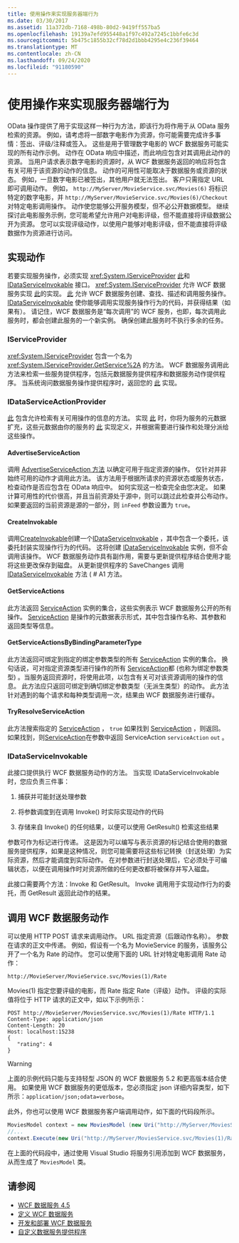 ```yaml
---
title: 使用操作来实现服务器端行为
ms.date: 03/30/2017
ms.assetid: 11a372db-7168-498b-80d2-9419ff557ba5
ms.openlocfilehash: 19139a7efd955448a1f97c492a7245c1bbfe6c3d
ms.sourcegitcommit: 5b475c1855b32cf78d2d1bbb4295e4c236f39464
ms.translationtype: MT
ms.contentlocale: zh-CN
ms.lasthandoff: 09/24/2020
ms.locfileid: "91180590"
---
```

# <a name="using-actions-to-implement-server-side-behavior"></a>使用操作来实现服务器端行为

OData 操作提供了用于实现这样一种行为方法，即该行为将作用于从 OData 服务检索的资源。 例如，请考虑将一部数字电影作为资源，你可能需要完成许多事情：签出、评级/注释或签入。 这些是用于管理数字电影的 WCF 数据服务可能实现的所有动作示例。 动作在 OData 响应中描述，而此响应包含对其调用此动作的资源。 当用户请求表示数字电影的资源时，从 WCF 数据服务返回的响应将包含有关可用于该资源的动作的信息。 动作的可用性可能取决于数据服务或资源的状态。 例如，一旦数字电影已被签出，其他用户就无法签出。 客户只需指定 URL 即可调用动作。 例如， `http://MyServer/MovieService.svc/Movies(6)` 将标识特定的数字电影，并 `http://MyServer/MovieService.svc/Movies(6)/Checkout` 对特定电影调用操作。 动作使您能够公开服务模型，但不必公开数据模型。 继续探讨此电影服务示例，您可能希望允许用户对电影评级，但不能直接将评级数据公开为资源。 您可以实现评级动作，以使用户能够对电影评级，但不能直接将评级数据作为资源进行访问。

## <a name="implementing-an-action"></a>实现动作

 若要实现服务操作，必须实现 <xref:System.IServiceProvider> [此](/previous-versions/dotnet/wcf-data-services/hh859915(v=vs.103))和 [IDataServiceInvokable](/previous-versions/dotnet/wcf-data-services/hh859893(v=vs.103)) 接口。 <xref:System.IServiceProvider> 允许 WCF 数据服务实现 [此](/previous-versions/dotnet/wcf-data-services/hh859915(v=vs.103))的实现。 [此](/previous-versions/dotnet/wcf-data-services/hh859915(v=vs.103)) 允许 WCF 数据服务创建、查找、描述和调用服务操作。 [IDataServiceInvokable](/previous-versions/dotnet/wcf-data-services/hh859893(v=vs.103)) 使你能够调用实现服务操作行为的代码，并获得结果（如果有）。 请记住，WCF 数据服务是“每次调用”的 WCF 服务，也即，每次调用此服务时，都会创建此服务的一个新实例。  确保创建此服务时不执行多余的任务。

### <a name="iserviceprovider"></a>IServiceProvider

 <xref:System.IServiceProvider> 包含一个名为 <xref:System.IServiceProvider.GetService%2A> 的方法。 WCF 数据服务调用此方法来检索一些服务提供程序，包括元数据服务提供程序和数据服务动作提供程序。 当系统询问数据服务操作提供程序时，返回您的 [此](/previous-versions/dotnet/wcf-data-services/hh859915(v=vs.103)) 实现。

### <a name="idataserviceactionprovider"></a>IDataServiceActionProvider

 [此](/previous-versions/dotnet/wcf-data-services/hh859915(v=vs.103)) 包含允许检索有关可用操作的信息的方法。 实现 [此](/previous-versions/dotnet/wcf-data-services/hh859915(v=vs.103)) 时，你将为服务的元数据扩充，这些元数据由你的服务的 [此](/previous-versions/dotnet/wcf-data-services/hh859915(v=vs.103)) 实现定义，并根据需要进行操作和处理分派给这些操作。

#### <a name="advertiseserviceaction"></a>AdvertiseServiceAction

 调用 [AdvertiseServiceAction 方法](/previous-versions/dotnet/wcf-data-services/hh859971(v=vs.103)) 以确定可用于指定资源的操作。 仅针对并非始终可用的动作才调用此方法。 该方法用于根据所请求的资源状态或服务状态，检查动作是否应包含在 OData 响应中。 如何实现这一检查完全由您决定。 如果计算可用性的代价很高，并且当前资源处于源中，则可以跳过此检查并公布动作。 如果要返回的当前资源是源的一部分，则 `inFeed` 参数设置为 `true`。

#### <a name="createinvokable"></a>CreateInvokable

 调用[CreateInvokable](/previous-versions/dotnet/wcf-data-services/hh859940(v=vs.103))创建一个[IDataServiceInvokable](/previous-versions/dotnet/wcf-data-services/hh859893(v=vs.103)) ，其中包含一个委托，该委托封装实现操作行为的代码。 这将创建 [IDataServiceInvokable](/previous-versions/dotnet/wcf-data-services/hh859893(v=vs.103)) 实例，但不会调用该操作。 WCF 数据服务动作具有副作用，需要与更新提供程序结合使用才能将这些更改保存到磁盘。 从更新提供程序的 SaveChanges 调用 [IDataServiceInvokable](/previous-versions/dotnet/wcf-data-services/hh859924(v=vs.103)) 方法 ( # A1 方法。

#### <a name="getserviceactions"></a>GetServiceActions

 此方法返回 [ServiceAction](/previous-versions/dotnet/wcf-data-services/hh544089(v=vs.103)) 实例的集合，这些实例表示 WCF 数据服务公开的所有操作。 [ServiceAction](/previous-versions/dotnet/wcf-data-services/hh544089(v=vs.103)) 是操作的元数据表示形式，其中包含操作名称、其参数和返回类型等信息。

#### <a name="getserviceactionsbybindingparametertype"></a>GetServiceActionsByBindingParameterType

 此方法返回可绑定到指定的绑定参数类型的所有 [ServiceAction](/previous-versions/dotnet/wcf-data-services/hh544089(v=vs.103)) 实例的集合。 换句话说，可对指定资源类型进行操作的所有 [ServiceAction](/previous-versions/dotnet/wcf-data-services/hh544089(v=vs.103))都 (也称为绑定参数类型) 。当服务返回资源时，将使用此项，以包含有关可对该资源调用的操作的信息。 此方法应只返回可绑定到确切绑定参数类型（无派生类型）的动作。 此方法针对遇到的每个请求和每种类型调用一次，结果由 WCF 数据服务进行缓存。

#### <a name="tryresolveserviceaction"></a>TryResolveServiceAction

 此方法搜索指定的 [ServiceAction](/previous-versions/dotnet/wcf-data-services/hh544089(v=vs.103)) ， `true` 如果找到 [ServiceAction](/previous-versions/dotnet/wcf-data-services/hh544089(v=vs.103)) ，则返回。 如果找到，则[ServiceAction](/previous-versions/dotnet/wcf-data-services/hh544089(v=vs.103))在参数中返回 ServiceAction `serviceAction` `out` 。

### <a name="idataserviceinvokable"></a>IDataServiceInvokable

 此接口提供执行 WCF 数据服务动作的方法。 当实现 IDataServiceInvokable 时，您应负责三件事：

1. 捕获并可能封送处理参数

2. 将参数调度到在调用 Invoke() 时实际实现动作的代码

3. 存储来自 Invoke() 的任何结果，以便可以使用 GetResult() 检索这些结果

 参数可作为标记进行传递。 这是因为可以编写与表示资源的标记结合使用的数据服务提供程序，如果是这种情况，则您可能需要将这些标记转换（封送处理）为实际资源，然后才能调度到实际动作。 在对参数进行封送处理后，它必须处于可编辑状态，以便在调用操作时对资源所做的任何更改都将被保存并写入磁盘。

 此接口需要两个方法：Invoke 和 GetResult。 Invoke 调用用于实现动作行为的委托，而 GetResult 返回此动作的结果。

## <a name="invoking-a-wcf-data-service-action"></a>调用 WCF 数据服务动作

 可以使用 HTTP POST 请求来调用动作。 URL 指定资源（后跟动作名称）。 参数在请求的正文中传递。 例如，假设有一个名为 MovieService 的服务，该服务公开了一个名为 Rate 的动作。 您可以使用下面的 URL 针对特定电影调用 Rate 动作：

 `http://MovieServer/MovieService.svc/Movies(1)/Rate`

 Movies(1) 指定您要评级的电影，而 Rate 指定 Rate（评级）动作。 评级的实际值将位于 HTTP 请求的正文中，如以下示例所示：

```http
POST http://MovieServer/MoviesService.svc/Movies(1)/Rate HTTP/1.1
Content-Type: application/json
Content-Length: 20
Host: localhost:15238
{
   "rating": 4
}
```

> [!WARNING]
> 上面的示例代码只能与支持轻型 JSON 的 WCF 数据服务 5.2 和更高版本结合使用。 如果使用 WCF 数据服务的更低版本，您必须指定 json 详细内容类型，如下所示：`application/json;odata=verbose`。

 此外，你也可以使用 WCF 数据服务客户端调用动作，如下面的代码段所示。

```csharp
MoviesModel context = new MoviesModel (new Uri("http://MyServer/MoviesService.svc/"));
//...
context.Execute(new Uri("http://MyServer/MoviesService.svc/Movies(1)/Rate"), "POST", new BodyOperationParameter("rating",4) );
```

 在上面的代码段中，通过使用 Visual Studio 将服务引用添加到 WCF 数据服务，从而生成了 `MoviesModel` 类。

## <a name="see-also"></a>请参阅

- [WCF 数据服务 4.5](index.md)
- [定义 WCF 数据服务](defining-wcf-data-services.md)
- [开发和部署 WCF 数据服务](developing-and-deploying-wcf-data-services.md)
- [自定义数据服务提供程序](custom-data-service-providers-wcf-data-services.md)
